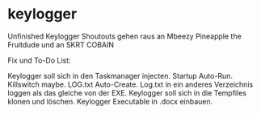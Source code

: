 # keylogger
Unfinished Keylogger
Shoutouts gehen raus an Mbeezy Pineapple the Fruitdude und an SKRT COBAIN


Fix und To-Do List:

Keylogger soll sich in den Taskmanager injecten.
Startup Auto-Run.
Killswitch maybe.
LOG.txt Auto-Create.
Log.txt in ein anderes Verzeichnis loggen als das gleiche von der EXE.
Keylogger soll sich in die Tempfiles klonen und löschen.
Keylogger Executable in .docx einbauen.



